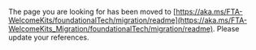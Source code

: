 The page you are looking for has been moved to [https://aka.ms/FTA-WelcomeKits/foundationalTech/migration/readme](https://aka.ms/FTA-WelcomeKits_Migration/foundationalTech/migration/readme). Please update your references.

